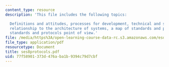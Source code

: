 ```yaml
---
content_type: resource
description: 'This file includes the following topics:

  Definitions and attitudes, processes for development, technical and social aspects,
  relationship to the architecture of systems, a map of standards and protocols, and
  standards and protocols point of view.'
file: /media/https%3A/open-learning-course-data-rc.s3.amazonaws.com/esd-932-technology-policy-organizations-spring-2005/77f58901373d476aba1b9394c79d7cbf_ses8protocols.pdf
file_type: application/pdf
resourcetype: Document
title: ses8protocols.pdf
uid: 77f58901-373d-476a-ba1b-9394c79d7cbf
---
```

